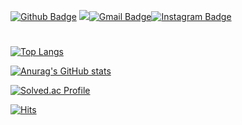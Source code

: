 

[![Github Badge](https://img.shields.io/badge/-Github-181717?style=flat-square&logo=Github&logoColor=white&link=https://www.instagram.com/zuzu_zzing/)](https://github.com/Blueberrycake27) <a href="https://blog.naver.com/jangdm37"><img src="https://img.shields.io/badge/Naver-03C75A?style=flat-square&logo=Naver&logoColor=white"/></a>[![Gmail Badge](https://img.shields.io/badge/Gmail-d14836?style=flat-square&logo=Gmail&logoColor=white&link=mailto:jjuhee0913@gmail.com)](mailto:jangdm37@gmail.com)[![Instagram Badge](https://img.shields.io/badge/-Instagram-dd2a7b?style=flat-square&logo=instagram&logoColor=white&link=https://www.instagram.com/zuzu_zzing/)](https://www.instagram.com/blueberry__37/)   
#


[![Top Langs](https://github-readme-stats.vercel.app/api/top-langs/?username=Blueberrycake27)](https://github.com/Blueberrycake27/github-readme-stats)  

[![Anurag's GitHub stats](https://github-readme-stats.vercel.app/api?username=Blueberrycake27)](https://github.com/Blueberrycake27/github-readme-stats)


[![Solved.ac Profile](http://mazassumnida.wtf/api/v2/generate_badge?boj=jangdm37)](https://solved.ac/jangdm37/)

[![Hits](https://hits.seeyoufarm.com/api/count/incr/badge.svg?url=https%3A%2F%2Fgithub.com%2FBlueberrycake27&count_bg=%23EB8B10&title_bg=%23684327&icon=&icon_color=%23E7E7E7&title=VISIT&edge_flat=false)](https://github.com/Blueberrycake27)
